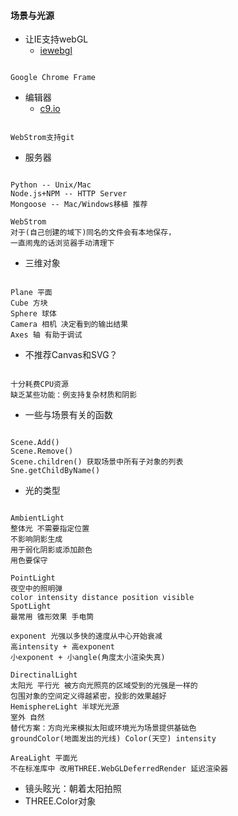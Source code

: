 #### **场景与光源**
* 让IE支持webGL
	*  [iewebgl](http://iewebgl.com/)
```

Google Chrome Frame
```


* 编辑器
	* [c9.io](http://c9.io)
```

WebStrom支持git
```


* 服务器
```

Python -- Unix/Mac
Node.js+NPM -- HTTP Server
Mongoose -- Mac/Windows移植 推荐

WebStrom
对于(自己创建的域下)同名的文件会有本地保存，
一直闹鬼的话浏览器手动清理下
```


* 三维对象
```

Plane 平面
Cube 方块
Sphere 球体
Camera 相机 决定看到的输出结果
Axes 轴 有助于调试
```


* 不推荐Canvas和SVG？
```

十分耗费CPU资源
缺乏某些功能：例支持复杂材质和阴影
```


* 一些与场景有关的函数
```

Scene.Add()
Scene.Remove()
Scene.children() 获取场景中所有子对象的列表
Sne.getChildByName()
```


* 光的类型
```

AmbientLight
整体光 不需要指定位置
不影响阴影生成
用于弱化阴影或添加颜色
用色要保守

PointLight
夜空中的照明弹
color intensity distance position visible
SpotLight
最常用 锥形效果 手电筒

exponent 光强以多快的速度从中心开始衰减
高intensity + 高exponent
小exponent + 小angle(角度太小渲染失真)

DirectinalLight
太阳光 平行光 被方向光照亮的区域受到的光强是一样的
包围对象的空间定义得越紧密，投影的效果越好
HemisphereLight 半球光光源
室外 自然
替代方案：方向光来模拟太阳或环境光为场景提供基础色
groundColor(地面发出的光线) Color(天空) intensity

AreaLight 平面光
不在标准库中 改用THREE.WebGLDeferredRender 延迟渲染器
```


* 镜头眩光：朝着太阳拍照
* THREE.Color对象
